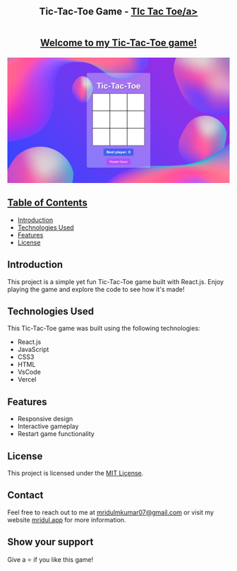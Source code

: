 <h2 align="center">
  Tic-Tac-Toe Game - 
  <a href="https://tic-tac-toc-mridul.vercel.app/" target="_blank">TIc Tac Toe/a><br /><br />
  <p>Welcome to my Tic-Tac-Toe game!</p>
</h2>

<div align="center">
  <img alt="Demo" src="./Images/demo.png" />
</div>


## Table of Contents

- [Introduction](#introduction)
- [Technologies Used](#technologies-used)
- [Features](#features)
- [License](#license)

## Introduction

This project is a simple yet fun Tic-Tac-Toe game built with React.js. Enjoy playing the game and explore the code to see how it's made!

## Technologies Used

This Tic-Tac-Toe game was built using the following technologies:
 
- React.js
- JavaScript
- CSS3
- HTML
- VsCode
- Vercel

## Features

- Responsive design
- Interactive gameplay
- Restart game functionality

## License

This project is licensed under the [MIT License](LICENSE).

## Contact

Feel free to reach out to me at [mridulmkumar07@gmail.com](mailto:mridulmkumar07@gmail.com) or visit my website <a href="https://mridul0703.vercel.app/" target="_blank">mridul.app</a> for more information.

## Show your support

Give a ⭐ if you like this game!
